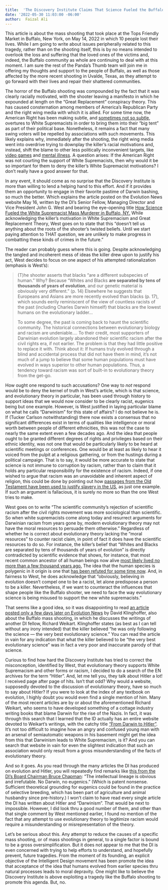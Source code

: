 ```yaml
---
title:  'The Discovery Institute Claims That Science Fueled the Buffalo Shooting'
date: '2022-05-30 11:03:00 -06:00'
author:  Faizal Ali
---
```

<p>This article is about the mass shooting that took place at the Tops Friendly Market in Buffalo, New York, on May 14, 2022 in which 10 people lost their lives.  While I am going to write about issues peripherally related to this tragedy, rather than on the shooting itself, this is by no means intended to overlook the loss and suffering that the loved ones of the victims and, indeed, the Buffalo community as whole are continuing to deal with at this moment.  I am sure the rest of the Panda’s Thumb team will join me in offering my thoughts and support to the people of Buffalo, as well as those affected by the more recent shooting in Uvalde, Texas, as they attempt to go forward with their lives and repair their shattered communities.</p>
<p>The horror of the Buffalo shooting was compounded by the fact that it was clearly racially motivated, with the shooter leaving a manifesto in which he expounded at length on the “Great Replacement” conspiracy theory.  This has caused consternation among members of America’s Republican Party and the right wing media with which it is allied.  For some time now, the American Right has been making subtle, and <a href="https://www.washingtonpost.com/nation/2022/02/28/marjorie-taylor-greene-white-nationalist-conference/">sometimes not so subtle</a>, overtures to White Supremacists in order to bring them into their “big tent” as part of their political base.  Nonetheless, it remains a fact that many swing voters will be repelled by associations with such movements.  This likely explains why, immediately after the shooting, the right wing media went into overdrive trying to downplay the killer’s racial motivations and, instead, shift the blame to other less politically inconvenient targets, like <a href="https://gamerant.com/fox-news-violent-video-games-buffalo-shooting/">video games</a> and <a href="https://www.seattletimes.com/entertainment/tucker-carlson-blames-buffalo-supermarket-shooting-on-biden-mental-illness-ignores-great-replacement-theory-spread-on-fox-news/">mental illness</a>.  A question arises:  If the American Right was not courting the support of White Supremacists, then why would it be so important for them to deny the killer’s White Supremacist motivations?  I don’t really have a good answer for that.</p>
<!--more-->
<p>In any event, it should come as no surprise that the Discovery Institute is more than willing to lend a helping hand to this effort.  And if it provides them an opportunity to engage in their favorite pastime of Darwin bashing, so much the better.  Which explains the article posted on the Evolution News website May 16, written by the DI’s Senior Fellow, Managing Director and Vice President John G. West and bearing the eye-opening title <a href="https://evolutionnews.org/2022/05/how-science-fueled-the-white-supremacist-mass-murderer-in-buffalo-ny/">How Science Fueled the White Supremacist Mass Murderer in Buffalo, NY.</a>  While acknowledging the killer’s motivation in White Supremacism and Great Replacement Theory, West goes on to state that this “doesn’t tell us anything about the roots of the shooter’s twisted beliefs. Until we start paying attention to THAT question, we are unlikely to make progress in combatting these kinds of crimes in the future.”</p>
<p>The reader can probably guess where this is going.  Despite acknowledging the tangled and incoherent mess of ideas the killer drew upon to justify his act, West decides to focus on one aspect of his attempted rationalization (emphasis is West’s):</p>
<blockquote><p>(T)he shooter asserts that blacks “are a different subspecies of human.” Why? Because “Whites and Blacks <b>are separated by tens of thousands of years of evolution</b>, and our genetic material is obviously very different.” (p. 14) Elsewhere he suggests that Europeans and Asians are more recently evolved than blacks (p. 17), which sounds eerily reminiscent of the view of countless racists of the past (including Charles Darwin himself) that blacks are the lowest humans on the evolutionary ladder…</p>
<p>To some degree, the past is coming back to haunt the scientific community. The historical connections between evolutionary biology and racism are undeniable….  To their credit, most supporters of Darwinian evolution largely abandoned their scientific racism after the civil rights era, if not earlier. The problem is that they had little positive to replace it with. Think about it: If humans truly evolved through a blind and accidental process that did not have them in mind, it’s not much of a jump to believe that some human populations must have evolved in ways superior to other human populations. Thus, a tendency toward racism was sort of built-in to evolutionary theory from the get-go.</p></blockquote>
<p>How ought one respond to such accusations?  One way to <i>not</i> respond would be to deny the kernel of truth in West’s article, which is that science, and evolutionary theory in particular, has been used through history to support ideas that we would now consider to be clearly racist, eugenics being but one example.  However, is West justified in laying particular blame on what he calls “Darwinism” for this state of affairs?  I do not believe he is.  If (Tucker Carlson notwithstanding) there now exists a consensus that no significant differences exist in terms of qualities like intelligence or moral worth between people of different ethnicities, this was not the case to nearly the same extent even a few decades ago.  And the idea that people ought to be granted different degrees of rights and privileges based on their ethnic identity, was not one that would be particularly likely to be heard at scientific meetings or conferences.  One would be at least as likely to hear it voiced from the pulpit at a religious gathering, or from the hustings during a political campaign.   That is to say, it would be more accurate to state that science is not immune to corruption by racism, rather than to claim that it holds any particular responsibility for the existence of racism.  Indeed, if one wished to argue that racism was an unavoidable and inherent aspect of religion, this could be done by pointing out how <a href="https://www.nytimes.com/2003/11/01/arts/from-noah-s-curse-to-slavery-s-rationale.html">passages from the Old Testament have been used to justify slavery in the US</a>, as just one example. If such an argument is fallacious, it is surely no more so than the one West tries to make.</p>
<p>West goes on to write “The scientific community’s rejection of scientific racism after the civil rights movement was more sociological than scientific. So when white supremacists come along today and resurrect arguments for Darwinian racism from years gone by, modern evolutionary theory may not have the moral resources to persuade them otherwise.”  Regardless of whether he is correct about evolutionary theory lacking the “moral resources” to counter racist claim, in point of fact it does have the scientific resources to do so.  For instance, the killer’s belief that “Whites and Blacks are separated by tens of thousands of years of evolution” is directly contradicted by scientific evidence that shows, for instance, that most recent common ancestor of all human beings now alive <a href="https://pubmed.ncbi.nlm.nih.gov/15457259/">most likely lived no more than a few thousand years ago.</a> The idea that the human species is polygenic in it origin is one that <a href=https://onlinelibrary.wiley.com/doi/10.1002/9781118584538.ieba0579">has been refuted for some time now</a>.   And, in fairness to West, he does acknowledge that “obviously, believing in evolution doesn’t compel one to be a racist, let alone predispose a person  to be a killer. Nevertheless, if we want to counteract the influences that shape people like the Buffalo shooter, we need to face the way evolutionary science is being misused to support the new white supremacists.”</p>
<p>That seems like a good idea, so it was disappointing to read <a href="https://evolutionnews.org/2022/05/weikart-in-his-own-mind-white-supremacist-gunman-was-only-following-the-science/"> an article posted only a few days later on Evolution News</a> by David Klinghoffer, also about the Buffalo mass shooting, in which he discusses the writings of another DI fellow, Richard Weikart.  Klinghoffer states (as best as I can tell without any irony intended) that the killer believed “he was only following the science — the very best evolutionary science.”  You can read the article in vain for any indication that what the killer believed to be “the very best evolutionary science” was in fact a very poor and inaccurate parody of that science.</p>
<p>Curious to find how hard the Discovery Institute has tried to correct the misconception, identified by West, that evolutionary theory supports White Supremacism and other forms or racism, I decided to do a search of the EN archives for the term “Hitler”.  And, let me tell you, they talk about Hitler a lot!  I received page after page of hits.  Isn’t that odd?  Why would a website, supposedly devoted to the discussion of evolutionary theory, have so much to say about Hitler?  If you were to look at the index of any textbook on evolution, I highly doubt you would even find a single mention of him.  Many of the most recent articles are by or about the aforementioned Richard Weikart, who seems to have developed something of a cottage industry writing books that blame Darwin for the rise of the Nazis.  In fact, it was through this search that I learned that the ID actually has an entire website devoted to Weikart’s writings, with the catchy title <a href="https://darwintohitler.com/">“From Darwin to Hitler”</a>.  It’s not too difficult to imagine how an angry and confused young man with an arsenal of semiautomatic weapons in his basement might get the idea from this that Darwinism leads to White Supremacism, is it?  And you can search that website in vain for even the slightest indication that such an association would only result from a gross misunderstanding of the facts of evolutionary theory.</p>
<p>And so it goes.  As you read through the many articles the DI has produced on evolution and Hitler, you will repeatedly find remarks like <a href="https://evolutionnews.org/2012/05/more_missing_li/">this from the DI’s Board Chairman Bruce Chapman</a>:  “The intellectual lineage is obvious and irrefutable. No Darwin, no eugenics.”  (Which is patent nonsense.  Sufficient theoretical grounding for eugenics could be found in the practice of selective breeding, which has been part of agriculture and animal husbandry since pre-history.)  I won’t claim to have read every single article the DI has written about Hitler and “Darwinism”.  That would be next to impossible.  However, I did look thru a good number of them, and other than that single comment by West mentioned earlier, I found no mention of the fact that any attempt to use evolutionary theory to legitimize racism would require a misunderstanding or misrepresentation of the theory.</p>
<p>Let’s be serious about this.  Any attempt to reduce the causes of a specific mass shooting, or of mass shootings in general, to a single factor is bound to be a gross oversimplification.  But it does not appear to me that the DI is even concerned with trying to help efforts to understand, and hopefully prevent, future tragedies.  From the moment of its founding, an explicit objective of the Intelligent Design movement has been promote the idea that acceptance of the idea that humans evolved from earlier species thru natural processes leads to moral depravity.  One might like to believe the Discovery Institute is above exploiting a tragedy like the Buffalo shooting to promote this agenda. But, no.</p>
